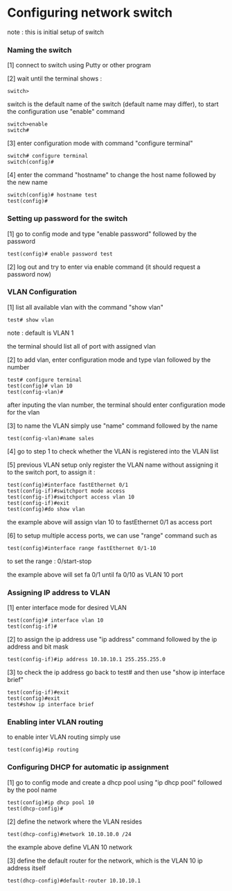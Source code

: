 Configuring network switch
========================
note : this is initial setup of switch

### Naming the switch
[1] connect to switch using Putty or other program

[2] wait until the terminal shows :
```
switch>
```
switch is the default name of the switch (default name may differ), to start the configuration
use "enable" command
```
switch>enable
switch#
```
[3] enter configuration mode with command "configure terminal"
```
switch# configure terminal
switch(config)#
```
[4] enter the command "hostname" to change the host name followed by the new name
```
switch(config)# hostname test
test(config)#
```
### Setting up password for the switch
[1] go to config mode and type "enable password" followed by the password
```
test(config)# enable password test
```
[2] log out and try to enter via enable command (it should request a password now)

### VLAN Configuration
[1] list all available vlan with the command "show vlan"
```
test# show vlan
```
note : default is VLAN 1


the terminal should list all of port with assigned vlan

[2] to add vlan, enter configuration mode and type vlan followed by the number
```
test# configure terminal
test(config)# vlan 10
test(config-vlan)#
```
after inputing the vlan number, the terminal should enter configuration mode for the vlan

[3] to name the VLAN simply use "name" command followed by the name
```
test(config-vlan)#name sales
```
[4] go to step 1 to check whether the VLAN is registered into the VLAN list


[5] previous VLAN setup only register the VLAN name without assigning it to the switch port, to assign it :
```
test(config)#interface fastEthernet 0/1
test(config-if)#switchport mode access
test(config-if)#switchport access vlan 10
test(config-if)#exit
test(config)#do show vlan
```
the example above will assign vlan 10 to fastEthernet 0/1 as access port

[6] to setup multiple access ports, we can use "range" command such as
```
test(config)#interface range fastEthernet 0/1-10
```
to set the range : 0/start-stop 


the example above will set fa 0/1 until fa 0/10 as VLAN 10 port


### Assigning IP address to VLAN
[1] enter interface mode for desired VLAN
```
test(config)# interface vlan 10
test(config-if)# 
```
[2] to assign the ip address use "ip address" command followed by the ip address and bit mask
```
test(config-if)#ip address 10.10.10.1 255.255.255.0
```

[3] to check the ip address go back to test# and then use "show ip interface brief"
```
test(config-if)#exit
test(config)#exit
test#show ip interface brief
```
### Enabling inter VLAN routing
to enable inter VLAN routing simply use
```
test(config)#ip routing
```
### Configuring DHCP for automatic ip assignment
[1] go to config mode and create a dhcp pool using "ip dhcp pool" followed by the pool name
```
test(config)#ip dhcp pool 10
test(dhcp-config)#
```
[2] define the network where the VLAN resides
```
test(dhcp-config)#network 10.10.10.0 /24 
```
the example above define VLAN 10 network


[3] define the default router for the network, which is the VLAN 10 ip address itself
```
test(dhcp-config)#default-router 10.10.10.1
```








